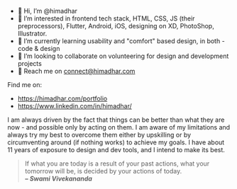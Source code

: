 - 👋 Hi, I’m @himadhar
- 👀 I’m interested in frontend tech stack, HTML, CSS, JS (their preprocessors), Flutter, Android, iOS, designing on XD, PhotoShop, Illustrator.
- 🌱 I’m currently learning usability and "comfort" based design, in both - code & design
- 💞️ I’m looking to collaborate on volunteering for design and development projects
- 📧 Reach me on connect@himadhar.com

Find me on:
- https://himadhar.com/portfolio
- https://www.linkedin.com/in/himadhar/

I am always driven by the fact that things can be better than what they are now - and possible only by acting on them. 
I am aware of my limitations and always try my best to overcome them either by upskilling or by circumventing around (if nothing works) to achieve my goals.
I have about 11 years of exposure to design and dev tools, and I intend to make its best.


> If what you are today is a result of your past actions, what your tomorrow will be, is decided by your actions of today. <br/>
**– _Swami Vivekananda_**
